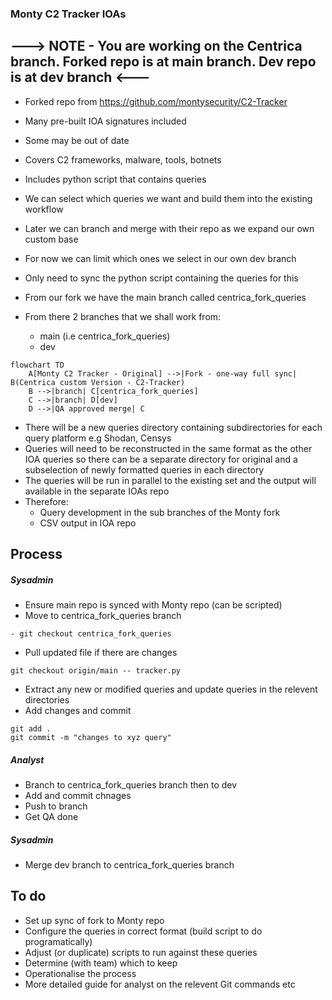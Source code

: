### Monty C2 Tracker IOAs
## ---> NOTE - You are working on the Centrica branch. Forked repo is at main branch. Dev repo is at dev branch <---

- Forked repo from https://github.com/montysecurity/C2-Tracker
- Many pre-built IOA signatures  included
- Some may be out of date
- Covers C2 frameworks, malware, tools, botnets
- Includes python script that contains queries
- We can select which queries we want and build them into the existing workflow
- Later we can branch and merge with their repo as we expand our own custom base
- For now we can limit which ones we select in our own dev branch
- Only need to sync the python script containing the queries for this

- From our fork we have the main branch called centrica_fork_queries
- From there 2 branches that we shall work from:
	- main (i.e centrica_fork_queries)
	- dev

```mermaid
flowchart TD
    A[Monty C2 Tracker - Original] -->|Fork - one-way full sync| B(Centrica custom Version - C2-Tracker)
    B -->|branch| C[centrica_fork_queries] 
    C -->|branch| D[dev]
    D -->|QA approved merge| C
```

- There will be a new queries directory containing subdirectories for each query platform e.g Shodan, Censys
- Queries will need to be reconstructed in the same format as the other IOA queries so there can be a separate directory for original and a subselection of newly formatted queries in each directory
- The queries will be run in parallel to the existing set and the output will available in the separate IOAs repo
- Therefore:
	- Query development in the sub branches of the Monty fork
	- CSV output in IOA repo


## Process

##### Sysadmin
- Ensure main repo is synced with Monty repo (can be scripted)
- Move to centrica_fork_queries branch
```
- git checkout centrica_fork_queries
```
- Pull updated file if there are changes
```
git checkout origin/main -- tracker.py
```
- Extract any new or modified queries and update queries in the relevent directories
- Add changes and commit
```
git add .
git commit -m "changes to xyz query"
```

##### Analyst
- Branch to centrica_fork_queries branch then to dev
- Add and commit chnages
- Push to branch
- Get QA done

##### Sysadmin
- Merge dev branch to centrica_fork_queries branch

## To do
- Set up sync of fork to Monty repo
- Configure the queries in correct format (build script to do programatically)
- Adjust (or duplicate) scripts to run against these queries
- Determine (with team) which to keep
- Operationalise the process
- More detailed guide for analyst on the relevent Git commands etc

